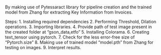By making use of Pytessaract library for pipeline creation and the trained model from Zhang for extracting Key Information from Invoices.


Steps:
    1. Installing required dependencies
    2. Performing Threshold, Dilation operations.
    3. Importing libraries.
    4. Provide path of test image present in the created folder at “gson_data,etfo”
    5. Installing Colorama.
    6. Creating text_tensor using pytorch.
    7. Check for the less error-free size of “Pytorch.size” 
    8. Making use of trained model “model.pth” from Zhang for testing on images.
    9. Interpret results.
